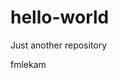 # hello-world
Just another repository
<!DOCTYPE html>
<html>
  <head>
  </head>
  fmlekam
  
  </body>
  </html>
  
